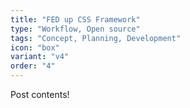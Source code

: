 ```yaml
---
title: "FED up CSS Framework"
type: "Workflow, Open source"
tags: "Concept, Planning, Development"
icon: "box"
variant: "v4"
order: "4"
---
```


Post contents!